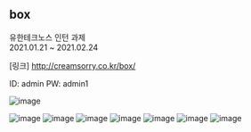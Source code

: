 ## box
유한테크노스 인턴 과제 <br>
2021.01.21 ~ 2021.02.24  <br>

[링크]
http://creamsorry.co.kr/box/

ID: admin
PW: admin1

![image](https://github.com/crimsorry/box/assets/31988854/746343d8-ae3d-46a5-89b1-0dec238a0ee2)

![image](https://github.com/crimsorry/box/assets/31988854/df6483a7-d781-4e02-b7c9-f24c57ccf17b)
![image](https://github.com/crimsorry/box/assets/31988854/87be604e-ca66-4f1d-9522-c278701ad961)
![image](https://github.com/crimsorry/box/assets/31988854/071e33af-3406-459d-b8ff-7a85f17d2143)
![image](https://github.com/crimsorry/box/assets/31988854/3d1793d2-5721-4379-9fac-a8b0bd0dbf98)
![image](https://github.com/crimsorry/box/assets/31988854/7a0cd52b-bd74-40ec-9a66-dd5f54d2e7ea)
![image](https://github.com/crimsorry/box/assets/31988854/553a93c0-ac0f-4cb7-b28f-d0abef68d52a)
![image](https://github.com/crimsorry/box/assets/31988854/d668e39e-8a0b-4cd4-9c6a-687f8fd023a6)
